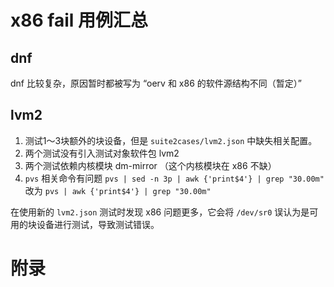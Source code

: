 # x86 fail 用例汇总

## dnf

dnf 比较复杂，原因暂时都被写为 “oerv 和 x86 的软件源结构不同（暂定）”

## lvm2

1. 测试1～3块额外的块设备，但是 ``suite2cases/lvm2.json`` 中缺失相关配置。
2. 两个测试没有引入测试对象软件包 lvm2
3. 两个测试依赖内核模块 dm-mirror （这个内核模块在 x86 不缺）
4. ``pvs`` 相关命令有问题 ``pvs | sed -n 3p | awk {'print$4'} | grep "30.00m"`` 改为 ``pvs | awk {'print$4'} | grep "30.00m"``

在使用新的 ``lvm2.json`` 测试时发现 x86 问题更多，它会将 ``/dev/sr0`` 误认为是可用的块设备进行测试，导致测试错误。

# 附录
